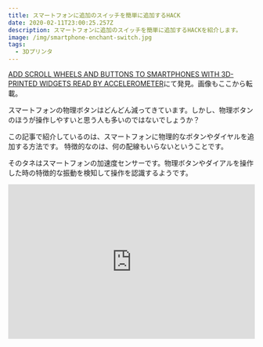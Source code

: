 ```yaml
---
title: スマートフォンに追加のスイッチを簡単に追加するHACK
date: 2020-02-11T23:00:25.257Z
description: スマートフォンに追加のスイッチを簡単に追加するHACKを紹介します。
image: /img/smartphone-enchant-switch.jpg
tags:
  - 3Dプリンタ
---
```

[ADD SCROLL WHEELS AND BUTTONS TO SMARTPHONES WITH 3D-PRINTED WIDGETS READ BY ACCELEROMETER](https://hackaday.com/2019/06/17/add-scroll-wheels-and-buttons-to-smartphones-with-3d-printed-widgets-read-by-accelerometer/)にて発見。画像もここから転載。

スマートフォンの物理ボタンはどんどん減ってきています。しかし、物理ボタンのほうが操作しやすいと思う人も多いのではないでしょうか？

この記事で紹介しているのは、スマートフォンに物理的なボタンやダイヤルを追加する方法です。
特徴的なのは、何の配線もいらないということです。

そのタネはスマートフォンの加速度センサーです。物理ボタンやダイアルを操作した時の特徴的な振動を検知して操作を認識するようです。

<iframe width="100%" height="315" src="https://www.youtube.com/embed/CmSIAoa8vqE" frameborder="0" allow="accelerometer; autoplay; encrypted-media; gyroscope; picture-in-picture" allowfullscreen></iframe>

